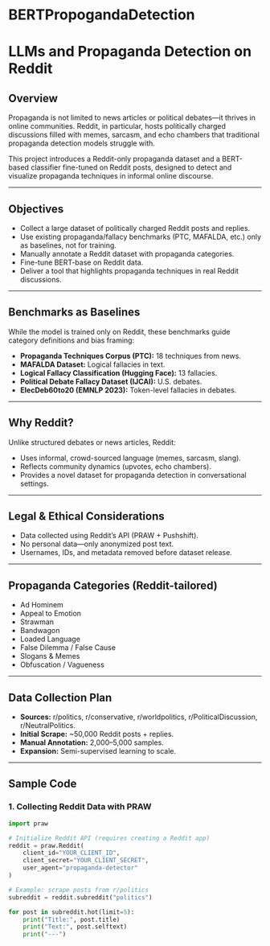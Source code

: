 # BERTPropogandaDetection
# LLMs and Propaganda Detection on Reddit

## Overview
Propaganda is not limited to news articles or political debates—it thrives in online communities. Reddit, in particular, hosts politically charged discussions filled with memes, sarcasm, and echo chambers that traditional propaganda detection models struggle with.

This project introduces a Reddit-only propaganda dataset and a BERT-based classifier fine-tuned on Reddit posts, designed to detect and visualize propaganda techniques in informal online discourse.

---

## Objectives
- Collect a large dataset of politically charged Reddit posts and replies.  
- Use existing propaganda/fallacy benchmarks (PTC, MAFALDA, etc.) only as baselines, not for training.  
- Manually annotate a Reddit dataset with propaganda categories.  
- Fine-tune BERT-base on Reddit data.  
- Deliver a tool that highlights propaganda techniques in real Reddit discussions.  

---

## Benchmarks as Baselines
While the model is trained only on Reddit, these benchmarks guide category definitions and bias framing:

- **Propaganda Techniques Corpus (PTC):** 18 techniques from news.  
- **MAFALDA Dataset:** Logical fallacies in text.  
- **Logical Fallacy Classification (Hugging Face):** 13 fallacies.  
- **Political Debate Fallacy Dataset (IJCAI):** U.S. debates.  
- **ElecDeb60to20 (EMNLP 2023):** Token-level fallacies in debates.  

---

## Why Reddit?
Unlike structured debates or news articles, Reddit:
- Uses informal, crowd-sourced language (memes, sarcasm, slang).  
- Reflects community dynamics (upvotes, echo chambers).  
- Provides a novel dataset for propaganda detection in conversational settings.  

---

## Legal & Ethical Considerations
- Data collected using Reddit’s API (PRAW + Pushshift).  
- No personal data—only anonymized post text.  
- Usernames, IDs, and metadata removed before dataset release.  

---

## Propaganda Categories (Reddit-tailored)
- Ad Hominem  
- Appeal to Emotion  
- Strawman  
- Bandwagon  
- Loaded Language  
- False Dilemma / False Cause  
- Slogans & Memes  
- Obfuscation / Vagueness  

---

## Data Collection Plan
- **Sources:** r/politics, r/conservative, r/worldpolitics, r/PoliticalDiscussion, r/NeutralPolitics.  
- **Initial Scrape:** ~50,000 Reddit posts + replies.  
- **Manual Annotation:** 2,000–5,000 samples.  
- **Expansion:** Semi-supervised learning to scale.  

---

## Sample Code

### 1. Collecting Reddit Data with PRAW
```python
import praw

# Initialize Reddit API (requires creating a Reddit app)
reddit = praw.Reddit(
    client_id="YOUR_CLIENT_ID",
    client_secret="YOUR_CLIENT_SECRET",
    user_agent="propaganda-detector"
)

# Example: scrape posts from r/politics
subreddit = reddit.subreddit("politics")

for post in subreddit.hot(limit=5):
    print("Title:", post.title)
    print("Text:", post.selftext)
    print("---")
